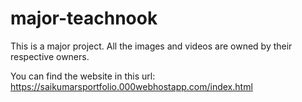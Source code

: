 # major-teachnook 
This is a major project. All the images and videos are owned by their respective owners.

You can find the website in this url:
https://saikumarsportfolio.000webhostapp.com/index.html
